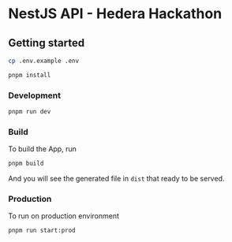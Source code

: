# NestJS  API - Hedera Hackathon

## Getting started

```bash
cp .env.example .env

pnpm install
```


### Development
```bash
pnpm run dev
```

### Build

To build the App, run

```bash
pnpm build
```

And you will see the generated file in `dist` that ready to be served.

### Production 
To run on production environment
```bash
pnpm run start:prod
```


